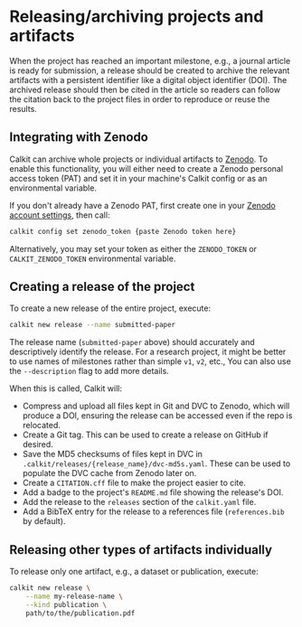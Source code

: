# Releasing/archiving projects and artifacts

When the project has reached an important milestone, e.g.,
a journal article is ready for submission,
a release should be created to archive the relevant artifacts
with a persistent identifier like a digital object identifier (DOI).
The archived release should then be cited in the article
so readers can follow the citation back to the project
files in order to reproduce or reuse the results.

## Integrating with Zenodo

Calkit can archive whole projects or individual artifacts to
[Zenodo](https://zenodo.org).
To enable this functionality,
you will either need to create a Zenodo personal access token (PAT) and set it
in your machine's Calkit config or as an environmental variable.

If you don't already have a Zenodo PAT,
first create one in your
[Zenodo account settings](https://zenodo.org/account/settings/applications/),
then call:

```sh
calkit config set zenodo_token {paste Zenodo token here}
```

Alternatively,
you may set your token as either the `ZENODO_TOKEN` or `CALKIT_ZENODO_TOKEN`
environmental variable.

## Creating a release of the project

To create a new release of the entire project, execute:

```sh
calkit new release --name submitted-paper
```

The release name (`submitted-paper` above)
should accurately and descriptively identify the release.
For a research project, it might be better to use names of milestones
rather than simple `v1`, `v2`, etc.,
You can also use the `--description` flag to add more details.

When this is called, Calkit will:

- Compress and upload all files kept in Git and DVC to Zenodo,
  which will produce a DOI,
  ensuring the release can be accessed even if the repo is relocated.
- Create a Git tag. This can be used to create a release on GitHub if desired.
- Save the MD5 checksums of files kept in DVC in
  `.calkit/releases/{release_name}/dvc-md5s.yaml`.
  These can be used to populate the DVC cache from Zenodo later on.
- Create a `CITATION.cff` file to make the project easier to cite.
- Add a badge to the project's `README.md` file showing the release's DOI.
- Add the release to the `releases` section of the `calkit.yaml` file.
- Add a BibTeX entry for the release to a references file
  (`references.bib` by default).

## Releasing other types of artifacts individually

To release only one artifact, e.g., a dataset or publication,
execute:

```sh
calkit new release \
    --name my-release-name \
    --kind publication \
    path/to/the/publication.pdf
```
